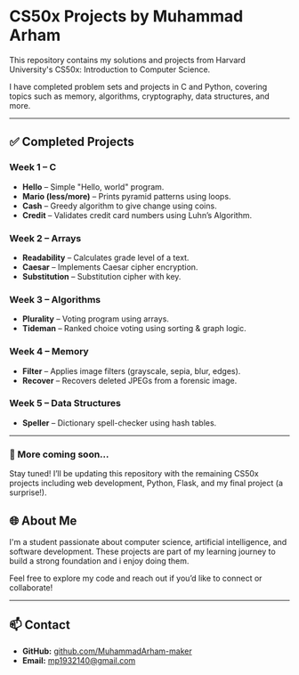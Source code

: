 # CS50x Projects by Muhammad Arham

This repository contains my solutions and projects from Harvard University's CS50x: Introduction to Computer Science.

I have completed problem sets and projects in C and Python, covering topics such as memory, algorithms, cryptography, data structures, and more.

---

## ✅ Completed Projects

### Week 1 – C
- **Hello** – Simple "Hello, world" program.
- **Mario (less/more)** – Prints pyramid patterns using loops.
- **Cash** – Greedy algorithm to give change using coins.
- **Credit** – Validates credit card numbers using Luhn’s Algorithm.

### Week 2 – Arrays
- **Readability** – Calculates grade level of a text.
- **Caesar** – Implements Caesar cipher encryption.
- **Substitution** – Substitution cipher with key.

### Week 3 – Algorithms
- **Plurality** – Voting program using arrays.
- **Tideman** – Ranked choice voting using sorting & graph logic.

### Week 4 – Memory
- **Filter** – Applies image filters (grayscale, sepia, blur, edges).
- **Recover** – Recovers deleted JPEGs from a forensic image.

### Week 5 – Data Structures
- **Speller** – Dictionary spell-checker using hash tables.

---
### 🚧 More coming soon...
Stay tuned! I’ll be updating this repository with the remaining CS50x projects including web development, Python, Flask, and my final project (a surprise!).


## 🌐 About Me

I'm a student passionate about computer science, artificial intelligence, and software development. These projects are part of my learning journey to build a strong foundation and i enjoy doing them.

Feel free to explore my code and reach out if you’d like to connect or collaborate!

---

## 📫 Contact

- **GitHub:** [github.com/MuhammadArham-maker](https://github.com/MuhammadArham-maker)
- **Email:** mp1932140@gmail.com
